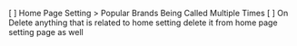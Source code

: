 <!-- Async Paginate Package -->
<!-- https://codesandbox.io/p/sandbox/5y2xq39v5k?file=%2Fsrc%2FApp.tsx%3A3%2C10-3%2C23 -->

[ ] Home Page Setting > Popular Brands Being Called Multiple Times
[ ] On Delete anything that is related to home setting delete it from home page setting page as well
